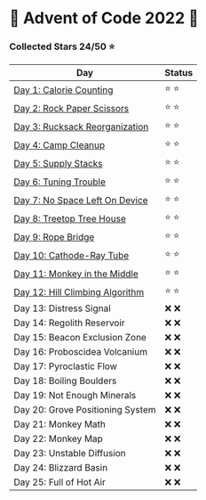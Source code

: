 # 🎄 Advent of Code 2022 🎄

### Collected Stars 24/50 ⭐

| Day                                       | Status |
|-------------------------------------------|--------|
| [Day 1: Calorie Counting](day_1)          | ⭐ ⭐    |
| [Day 2: Rock Paper Scissors](day_2)       | ⭐ ⭐    |
| [Day 3: Rucksack Reorganization](day_3)   | ⭐ ⭐    |
| [Day 4: Camp Cleanup](day_4)              | ⭐ ⭐    |
| [Day 5: Supply Stacks](day_5)             | ⭐ ⭐    |
| [Day 6: Tuning Trouble](day_6)            | ⭐ ⭐    |
| [Day 7: No Space Left On Device](day_7)   | ⭐ ⭐    |
| [Day 8: Treetop Tree House](day_8)        | ⭐ ⭐    |
| [Day 9: Rope Bridge](day_9)               | ⭐ ⭐    |
| [Day 10: Cathode-Ray Tube](day_10)        | ⭐ ⭐    |
| [Day 11: Monkey in the Middle](day_11)    | ⭐ ⭐    |
| [Day 12: Hill Climbing Algorithm](day_12) | ⭐ ⭐    |
| Day 13: Distress Signal                   | ❌ ❌    |
| Day 14: Regolith Reservoir                | ❌ ❌    |
| Day 15: Beacon Exclusion Zone             | ❌ ❌    |
| Day 16: Proboscidea Volcanium             | ❌ ❌    |
| Day 17: Pyroclastic Flow                  | ❌ ❌    |
| Day 18: Boiling Boulders                  | ❌ ❌    |
| Day 19: Not Enough Minerals               | ❌ ❌    |
| Day 20: Grove Positioning System          | ❌ ❌    |
| Day 21: Monkey Math                       | ❌ ❌    |
| Day 22: Monkey Map                        | ❌ ❌    |
| Day 23: Unstable Diffusion                | ❌ ❌    |
| Day 24: Blizzard Basin                    | ❌ ❌    |
| Day 25: Full of Hot Air                   | ❌ ❌    |
